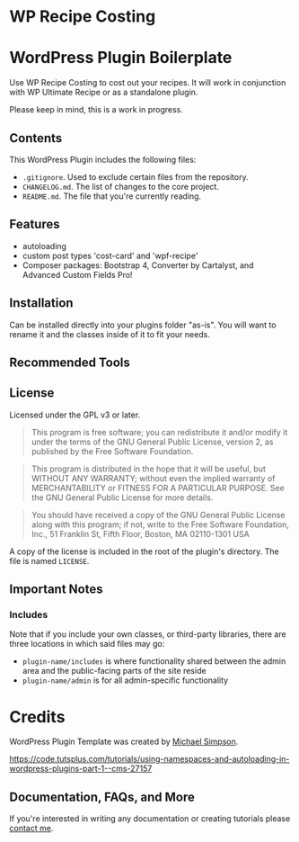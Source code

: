 # WP Recipe Costing

# WordPress Plugin Boilerplate

Use WP Recipe Costing to cost out your recipes. It will work in conjunction with WP Ultimate Recipe or as a standalone plugin. 

Please keep in mind, this is a work in progress. 

## Contents

This WordPress Plugin includes the following files:

* `.gitignore`. Used to exclude certain files from the repository.
* `CHANGELOG.md`. The list of changes to the core project.
* `README.md`. The file that you're currently reading.

## Features

* autoloading
* custom post types 'cost-card' and 'wpf-recipe'
* Composer packages: Bootstrap 4, Converter by Cartalyst, and Advanced Custom Fields Pro! 

## Installation

Can be installed directly into your plugins folder "as-is". You will want to rename it and the classes inside of it to fit your needs.

## Recommended Tools

## License

Licensed under the GPL v3 or later.

> This program is free software; you can redistribute it and/or modify it under the terms of the GNU General Public License, version 2, as published by the Free Software Foundation.

> This program is distributed in the hope that it will be useful, but WITHOUT ANY WARRANTY; without even the implied warranty of MERCHANTABILITY or FITNESS FOR A PARTICULAR PURPOSE. See the GNU General Public License for more details.

> You should have received a copy of the GNU General Public License along with this program; if not, write to the Free Software Foundation, Inc., 51 Franklin St, Fifth Floor, Boston, MA 02110-1301 USA

A copy of the license is included in the root of the plugin's directory. The file is named `LICENSE`.

## Important Notes

### Includes

Note that if you include your own classes, or third-party libraries, there are three locations in which said files may go:

* `plugin-name/includes` is where functionality shared between the admin area and the public-facing parts of the site reside
* `plugin-name/admin` is for all admin-specific functionality

# Credits

WordPress Plugin Template was created by [Michael Simpson](http://plugin.michael-simpson.com).

https://code.tutsplus.com/tutorials/using-namespaces-and-autoloading-in-wordpress-plugins-part-1--cms-27157

## Documentation, FAQs, and More

If you're interested in writing any documentation or creating tutorials please [contact me](http://wpfairy/contact/).